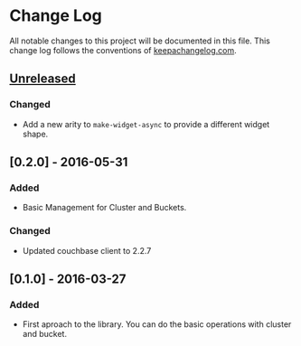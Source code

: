 # Change Log
All notable changes to this project will be documented in this file. This change log follows the conventions of [keepachangelog.com](http://keepachangelog.com/).

## [Unreleased]
### Changed
- Add a new arity to `make-widget-async` to provide a different widget shape.

## [0.2.0] - 2016-05-31
### Added
- Basic Management for Cluster and Buckets.
### Changed
- Updated couchbase client to 2.2.7

## [0.1.0] - 2016-03-27
### Added
- First aproach to the library. You can do the basic operations with cluster and bucket.


[Unreleased]: https://github.com/your-name/clj-cb/compare/0.1.1...HEAD
[0.1.1]: https://github.com/your-name/clj-cb/compare/0.1.0...0.1.1
